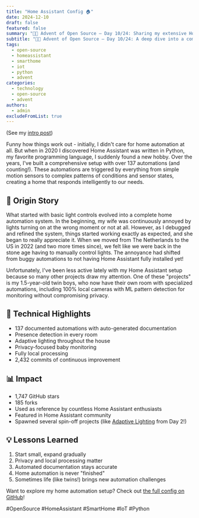 ```yaml
---
title: "Home Assistant Config 🏠"
date: 2024-12-10
draft: false
featured: false
summary: "🎄🎁 Advent of Open Source – Day 10/24: Sharing my extensive Home Assistant setup with 137 automations and counting."
subtitle: "🎄🎁 Advent of Open Source – Day 10/24: A deep dive into a comprehensive, privacy-focused smart home configuration."
tags:
  - open-source
  - homeassistant
  - smarthome
  - iot
  - python
  - advent
categories:
  - technology
  - open-source
  - advent
authors:
  - admin
excludeFromList: true
---
```


(See my [intro post](../))

Funny how things work out - initially, I didn't care for home automation at all. But when in 2020 I discovered Home Assistant was written in Python, my favorite programming language, I suddenly found a new hobby. Over the years, I've built a comprehensive setup with over 137 automations (and counting!). These automations are triggered by everything from simple motion sensors to complex patterns of conditions and sensor states, creating a home that responds intelligently to our needs.

## 📖 Origin Story

What started with basic light controls evolved into a complete home automation system. In the beginning, my wife was continuously annoyed by lights turning on at the wrong moment or not at all. However, as I debugged and refined the system, things started working exactly as expected, and she began to really appreciate it. When we moved from The Netherlands to the US in 2022 (and two more times since), we felt like we were back in the stone age having to manually control lights. The annoyance had shifted from buggy automations to not having Home Assistant fully installed yet!

Unfortunately, I've been less active lately with my Home Assistant setup because so many other projects draw my attention. One of these "projects" is my 1.5-year-old twin boys, who now have their own room with specialized automations, including 100% local cameras with ML pattern detection for monitoring without compromising privacy.

## 🔧 Technical Highlights

- 137 documented automations with auto-generated documentation
- Presence detection in every room
- Adaptive lighting throughout the house
- Privacy-focused baby monitoring
- Fully local processing
- 2,432 commits of continuous improvement

## 📊 Impact

- 1,747 GitHub stars
- 185 forks
- Used as reference by countless Home Assistant enthusiasts
- Featured in Home Assistant community
- Spawned several spin-off projects (like [Adaptive Lighting](../02-adaptive-lighting) from Day 2!)

## 💡 Lessons Learned

1. Start small, expand gradually
2. Privacy and local processing matter
3. Automated documentation stays accurate
4. Home automation is never "finished"
5. Sometimes life (like twins!) brings new automation challenges

Want to explore my home automation setup? Check out [the full config on GitHub](https://github.com/basnijholt/home-assistant-config)!

#OpenSource #HomeAssistant #SmartHome #IoT #Python

